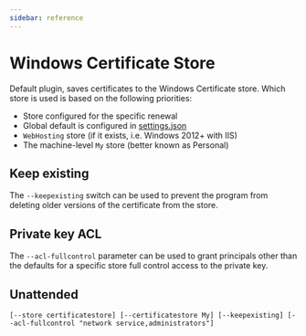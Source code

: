 ```yaml
---
sidebar: reference
---
```


# Windows Certificate Store
Default plugin, saves certificates to the Windows Certificate store. Which store is used is based on the following priorities:

- Store configured for the specific renewal
- Global default is configured in [settings.json](/win-acme/reference/settings)
- `WebHosting` store (if it exists, i.e. Windows 2012+ with IIS)
- The machine-level `My` store (better known as Personal)

## Keep existing
The `--keepexisting` switch can be used to prevent the program from deleting older 
versions of the certificate from the store.

## Private key ACL
The `--acl-fullcontrol` parameter can be used to grant principals other than the 
defaults for a specific store full control access to the private key. 

## Unattended
`[--store certificatestore] [--certificatestore My] [--keepexisting] [--acl-fullcontrol "network service,administrators"]`